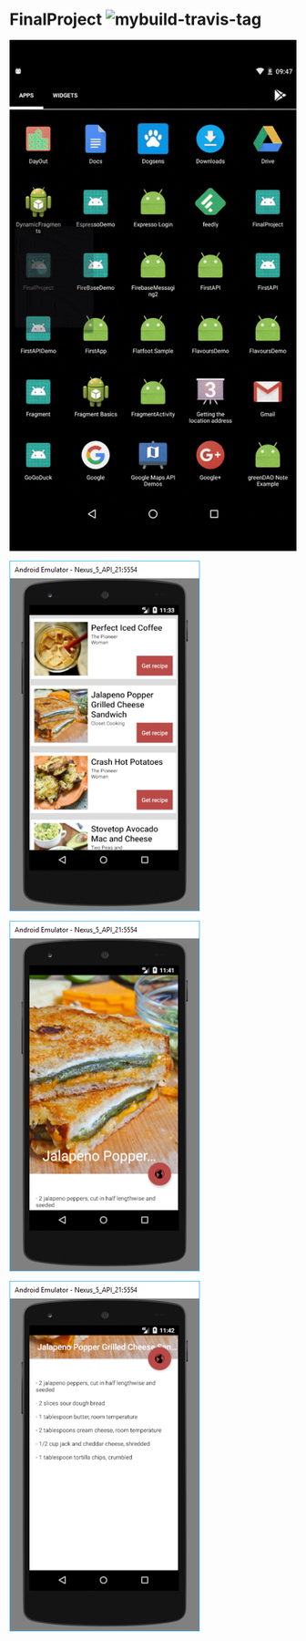 # FinalProject ![mybuild-travis-tag](https://travis-ci.org/tae-huseyin/FinalProject.svg?branch=master)

![myapp-progress-tag](https://github.com/tae-huseyin/FinalProject/blob/develop/ezgif.com-optimize.gif)

![myapp-progress-tag](https://github.com/tae-huseyin/FinalProject/blob/develop/en_app.PNG)

![myapp-progress-tag](https://github.com/tae-huseyin/FinalProject/blob/develop/recipeWindow.PNG)

![myapp-progress-tag](https://github.com/tae-huseyin/FinalProject/blob/develop/recipeWindowScrolled.PNG)

